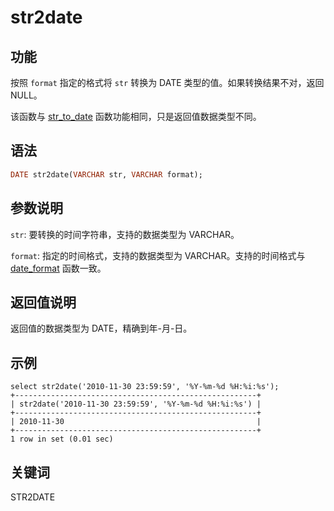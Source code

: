# str2date

## 功能

按照 `format` 指定的格式将 `str` 转换为 DATE 类型的值。如果转换结果不对，返回 NULL。

该函数与 [str_to_date](../date-time-functions/str_to_date.md) 函数功能相同，只是返回值数据类型不同。

## 语法

```Haskell
DATE str2date(VARCHAR str, VARCHAR format);
```

## 参数说明

`str`: 要转换的时间字符串，支持的数据类型为 VARCHAR。

`format`: 指定的时间格式，支持的数据类型为 VARCHAR。支持的时间格式与 [date_format](./date_format.md) 函数一致。

## 返回值说明

返回值的数据类型为 DATE，精确到年-月-日。

## 示例

```Plain
select str2date('2010-11-30 23:59:59', '%Y-%m-%d %H:%i:%s');
+------------------------------------------------------+
| str2date('2010-11-30 23:59:59', '%Y-%m-%d %H:%i:%s') |
+------------------------------------------------------+
| 2010-11-30                                           |
+------------------------------------------------------+
1 row in set (0.01 sec)
```

## 关键词

STR2DATE
